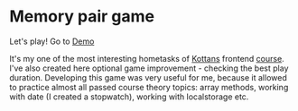 # Memory pair game

Let's play! Go to [Demo](https://kalash14.github.io/memory-pair-game/) 

It's my one of the most interesting hometasks of [Kottans](https://github.com/kottans/) frontend [course](https://github.com/Kottans/frontend).
I've also created here optional game improvement - checking the best play duration.
Developing this game was very useful for me, because it allowed to practice almost all passed course theory topics: array methods, working with date (I created a stopwatch), working with localstorage etc.